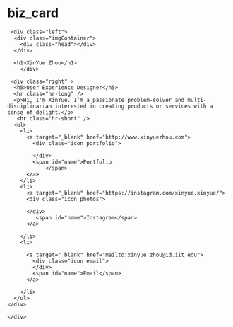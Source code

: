 # biz_card
<!DOCTYPE html>
<html>
<head>
  <meta charset="utf-8">
  
  <link href='https://fonts.googleapis.com/css?family=Lato:400,100,300,700' rel='stylesheet' type='text/css'>
  <title>XinYue Zhou</title>
</head>
<body>
  <div class="bigImage">
    
   <div class="box">
     
     <div class="left">
      <div class="imgContainer">
        <div class="head"></div>
      </div>
       
      <h1>XinYue Zhou</h1>
        </div>
      
     <div class="right" >
      <h5>User Experience Designer</h5>
      <hr class="hr-long" />
      <p>Hi, I'm XinYue. I’m a passionate problem-solver and multi-disciplinarian interested in creating products or services with a sense of delight.</p>
       <hr class="hr-short" />
      <ul>
        <li>
          <a target="_blank" href="http://www.xinyuezhou.com">
            <div class="icon portfolio">
                
            </div>
            <span id="name">Portfolio
                </span>
          </a>
        </li>
        <li>
          <a target="_blank" href="https://instagram.com/xinyue.xinyue/">
          <div class="icon photos">
            
          </div>
             <span id="name">Instagram</span> 
          </a>
          
        </li>
        <li>
          
          <a target="_blank" href="mailto:xinyue.zhou@id.iit.edu">
            <div class="icon email">
            </div>
            <span id="name">Email</span> 
          </a>
      
        </li>
      </ul>
    </div>
     
    </div>
    
  </div>
</body>
</html>
